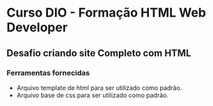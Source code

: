 # Curso DIO - Formação HTML Web Developer
## Desafio criando site Completo com HTML

### Ferramentas fornecidas
- Arquivo template de html para ser utilizado como padrão.
- Arquivo base de css para ser utilizado como padrão.

